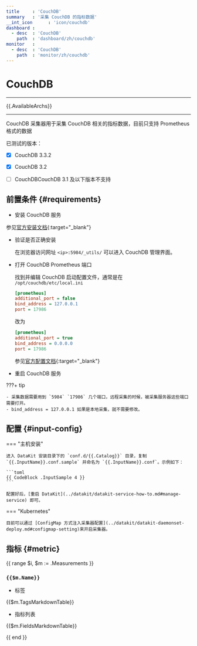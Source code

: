 ```yaml
---
title     : 'CouchDB'
summary   : '采集 CouchDB 的指标数据'
__int_icon      : 'icon/couchdb'
dashboard :
  - desc  : 'CouchDB'
    path  : 'dashboard/zh/couchdb'
monitor   :
  - desc  : 'CouchDB'
    path  : 'monitor/zh/couchdb'
---
```


<!-- markdownlint-disable MD025 -->
# CouchDB
<!-- markdownlint-enable -->
---

{{.AvailableArchs}}

---

CouchDB 采集器用于采集 CouchDB 相关的指标数据，目前只支持 Prometheus 格式的数据

已测试的版本：

- [x] CouchDB 3.3.2
- [x] CouchDB 3.2
- [ ] CouchDBCouchDB 3.1 及以下版本不支持


## 前置条件 {#requirements}

- 安装 CouchDB 服务
  
参见[官方安装文档](https://docs.couchdb.org/en/stable/install/index.html){:target="_blank"}

- 验证是否正确安装

  在浏览器访问网址 `<ip>:5984/_utils/` 可以进入 CouchDB 管理界面。

- 打开 CouchDB Prometheus 端口
  
  找到并编辑 CouchDB 启动配置文件，通常是在 `/opt/couchdb/etc/local.ini`

  ```ini
  [prometheus]
  additional_port = false
  bind_address = 127.0.0.1
  port = 17986
  ```

  改为

  ```ini
  [prometheus]
  additional_port = true
  bind_address = 0.0.0.0
  port = 17986
  ```

  参见[官方配置文档](https://docs.couchdb.org/en/stable/config/misc.html#configuration-of-prometheus-endpoint){:target="_blank"}
  
- 重启 CouchDB 服务

<!-- markdownlint-disable MD046 -->
???+ tip

    - 采集数据需要用到 `5984` `17986` 几个端口，远程采集的时候，被采集服务器这些端口需要打开。
    - bind_address = 127.0.0.1 如果是本地采集，就不需要修改。
<!-- markdownlint-enable -->

## 配置 {#input-config}

<!-- markdownlint-disable MD046 -->
=== "主机安装"

    进入 DataKit 安装目录下的 `conf.d/{{.Catalog}}` 目录，复制 `{{.InputName}}.conf.sample` 并命名为 `{{.InputName}}.conf`。示例如下：
    
    ```toml
    {{ CodeBlock .InputSample 4 }}
    ```

    配置好后，[重启 DataKit](../datakit/datakit-service-how-to.md#manage-service) 即可。

=== "Kubernetes"

    目前可以通过 [ConfigMap 方式注入采集器配置](../datakit/datakit-daemonset-deploy.md#configmap-setting)来开启采集器。

<!-- markdownlint-enable -->

## 指标 {#metric}

{{ range $i, $m := .Measurements }}

### `{{$m.Name}}`

- 标签

{{$m.TagsMarkdownTable}}

- 指标列表

{{$m.FieldsMarkdownTable}}

{{ end }}
